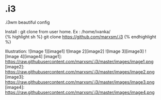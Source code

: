# .i3
.i3wm beautiful config

Install : git clone from user home. Ex : /home/ivanka/  
{% highlight sh %}
git clone https://github.com/marxsm/.i3
{% endhighlight %}
   
Illustration:
![Image 1][image1]
![Image 2][image2]
![Image 3][image3]
![Image 4][image4]
[image1]: https://raw.githubusercontent.com/marxsm/.i3/master/images/image1.png
[image2]: https://raw.githubusercontent.com/marxsm/.i3/master/images/image2.png
[image3]: https://raw.githubusercontent.com/marxsm/.i3/master/images/image3.png
[image4]: https://raw.githubusercontent.com/marxsm/.i3/master/images/image4.png
